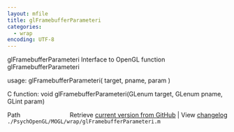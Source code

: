 ```yaml
---
layout: mfile
title: glFramebufferParameteri
categories:
  - wrap
encoding: UTF-8
---
```


glFramebufferParameteri  Interface to OpenGL function glFramebufferParameteri

usage:  glFramebufferParameteri\( target, pname, param \)

C function:  void glFramebufferParameteri\(GLenum target, GLenum pname, GLint param\)


<div class="code_header" style="text-align:right;">
  <span style="float:left;">Path&nbsp;&nbsp;</span> <span class="counter">Retrieve <a href=
  "https://raw.github.com/Psychtoolbox-3/Psychtoolbox-3/beta/./PsychOpenGL/MOGL/wrap/glFramebufferParameteri.m">current version from GitHub</a> | View <a href=
  "https://github.com/Psychtoolbox-3/Psychtoolbox-3/commits/beta/./PsychOpenGL/MOGL/wrap/glFramebufferParameteri.m">changelog</a></span>
</div>
<div class="code">
  <code>./PsychOpenGL/MOGL/wrap/glFramebufferParameteri.m</code>
</div>
